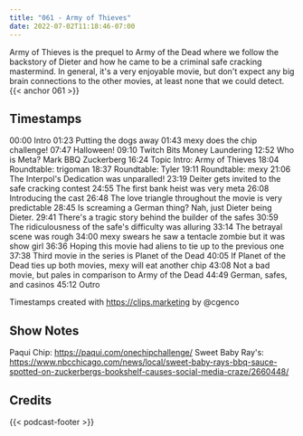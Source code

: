 ```yaml
---
title: "061 - Army of Thieves"
date: 2022-07-02T11:18:46-07:00
---
```

Army of Thieves is the prequel to Army of the Dead where we follow the backstory of Dieter and how he came to be a criminal safe cracking mastermind. In general, it's a very enjoyable movie, but don't expect any big brain connections to the other movies, at least none that we could detect.
{{< anchor 061 >}}
<!--more-->

## Timestamps
00:00 Intro
01:23 Putting the dogs away
01:43 mexy does the chip challenge!
07:47 Halloween!
09:10 Twitch Bits Money Laundering
12:52 Who is Meta? Mark BBQ Zuckerberg
16:24 Topic Intro: Army of Thieves
18:04 Roundtable: trigoman
18:37 Roundtable: Tyler
19:11 Roundtable: mexy
21:06 The Interpol's Dedication was unparalled!
23:19 Deiter gets invited to the safe cracking contest
24:55 The first bank heist was very meta
26:08 Introducing the cast
26:48 The love triangle throughout the movie is very predictable
28:45 Is screaming a German thing? Nah, just Dieter being Dieter.
29:41 There's a tragic story behind the builder of the safes
30:59 The ridiculousness of the safe's difficulty was alluring
33:14 The betrayal scene was rough
34:00 mexy swears he saw a tentacle zombie but it was show girl
36:36 Hoping this movie had aliens to tie up to the previous one
37:38 Third movie in the series is Planet of the Dead
40:05 If Planet of the Dead ties up both movies, mexy will eat another chip
43:08 Not a bad movie, but pales in comparison to Army of the Dead
44:49 German, safes, and casinos
45:12 Outro

Timestamps created with https://clips.marketing by @cgenco

## Show Notes
Paqui Chip: https://paqui.com/onechipchallenge/
Sweet Baby Ray's: https://www.nbcchicago.com/news/local/sweet-baby-rays-bbq-sauce-spotted-on-zuckerbergs-bookshelf-causes-social-media-craze/2660448/

## Credits
{{< podcast-footer >}}
